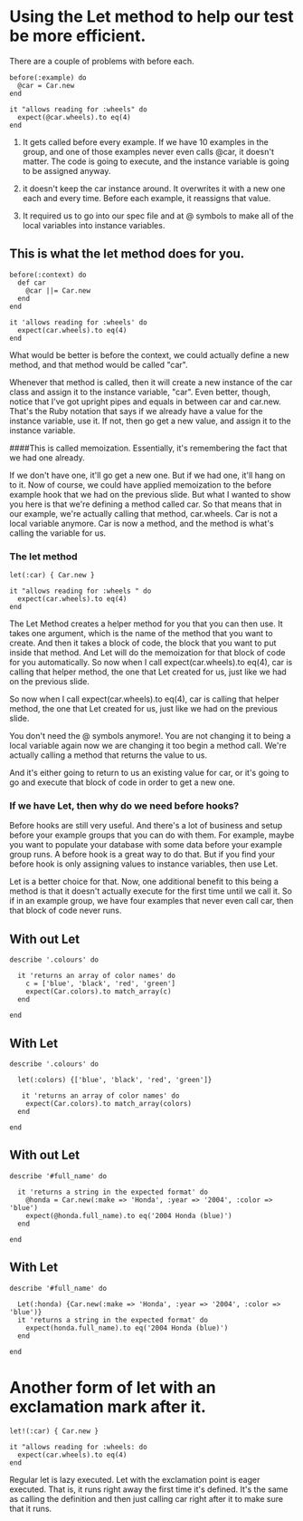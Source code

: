 # Using the Let method to help our test be more efficient.

There are a couple of problems with before each.
```
before(:example) do
  @car = Car.new
end

it "allows reading for :wheels" do
  expect(@car.wheels).to eq(4)
end
```

1. It gets called before every example. If we have 10 examples in the group, and one of those examples never even calls @car, it doesn't matter. The code is going to execute, and the instance variable is going to be assigned anyway.

2. it doesn't keep the car instance around. It overwrites it with a new one each and every time. Before each example, it reassigns that value.

3. It required us to go into our spec file and at @ symbols to make all of the local variables into instance variables.
## This is what the let method does for you.

```
before(:context) do
  def car
    @car ||= Car.new
  end
end

it 'allows reading for :wheels' do
  expect(car.wheels).to eq(4)
end
```
What would be better is before the context, we could actually define a new method, and that method would be called "car".

Whenever that method is called, then it will create a new instance of the car class and assign it to the instance variable, "car". Even better, though, notice that I've got upright pipes and equals in between car and car.new. That's the Ruby notation that says if we already have a value for the instance variable, use it. If not, then go get a new value, and assign it to the instance variable.

####This is called memoization.
Essentially, it's remembering the fact that we had one already.

If we don't have one, it'll go get a new one. But if we had one, it'll hang on to it. Now of course, we could have applied memoization to the before example hook that we had on the previous slide. But what I wanted to show you here is that we're defining a method called car. So that means that in our example, we're actually calling that method, car.wheels. Car is not a local variable anymore. Car is now a method, and the method is what's calling the variable for us.

### The let method

```
let(:car) { Car.new }

it "allows reading for :wheels " do
  expect(car.wheels).to eq(4)
end
```

The Let Method creates a helper method for you that you can then use. It takes one argument, which is the name of the method that you want to create. And then it takes a block of code, the block that you want to put inside that method. And Let will do the memoization for that block of code for you automatically. So now when I call expect(car.wheels).to eq(4), car is calling that helper method, the one that Let created for us, just like we had on the previous slide.

So now when I call expect(car.wheels).to eq(4), car is calling that helper method, the one that Let created for us, just like we had on the previous slide.

You don't need the @ symbols anymore!. You are not changing it to being a local variable again now we are changing it too begin a method call.
 We're actually calling a method that returns the value to us.

And it's either going to return to us an existing value for car, or it's going to go and execute that block of code in order to get a new one.

### If we have Let, then why do we need before hooks?

Before hooks are still very useful. And there's a lot of business and setup before your example groups that you can do with them. For example, maybe you want to populate your database with some data before your example group runs. A before hook is a great way to do that. But if you find your before hook is only assigning values to instance variables, then use Let.

Let is a better choice for that. Now, one additional benefit to this being a method is that it doesn't actually execute for the first time until we call it. So if in an example group, we have four examples that never even call car, then that block of code never runs.

## With out Let

```
describe '.colours' do

  it 'returns an array of color names' do
    c = ['blue', 'black', 'red', 'green']
    expect(Car.colors).to match_array(c)
  end

end
```

## With Let


```
describe '.colours' do

  let(:colors) {['blue', 'black', 'red', 'green']}

   it 'returns an array of color names' do
    expect(Car.colors).to match_array(colors)
  end

end
```
## With out Let

```
describe '#full_name' do

  it 'returns a string in the expected format' do
    @honda = Car.new(:make => 'Honda', :year => '2004', :color => 'blue')
    expect(@honda.full_name).to eq('2004 Honda (blue)')
  end

end
```
## With Let
```
describe '#full_name' do

  Let(:honda) {Car.new(:make => 'Honda', :year => '2004', :color => 'blue')}
  it 'returns a string in the expected format' do
    expect(honda.full_name).to eq('2004 Honda (blue)')
  end

end
```


# Another form of let with an exclamation mark after it.

```
let!(:car) { Car.new }

it "allows reading for :wheels: do
  expect(car.wheels).to eq(4)
end
```
Regular let is lazy executed. Let with the exclamation point is eager executed. That is, it runs right away the first time it's defined. It's the same as calling the definition and then just calling car right after it to make sure that it runs.
